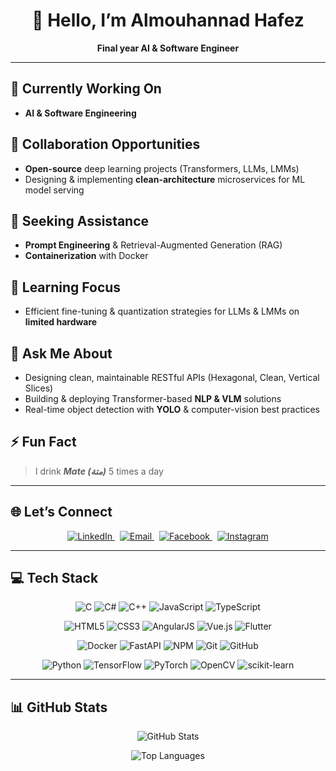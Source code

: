 <div align="center">
  <h1>👋 Hello, I’m Almouhannad Hafez</h1>
  <p><strong>Final year AI & Software Engineer</strong></p>
</div>

---

## 🔭 Currently Working On  
- **AI & Software Engineering**

## 👯 Collaboration Opportunities  
- **Open-source** deep learning projects (Transformers, LLMs, LMMs)  
- Designing & implementing **clean-architecture** microservices for ML model serving

## 🤝 Seeking Assistance  
- **Prompt Engineering** & Retrieval-Augmented Generation (RAG)  
- **Containerization** with Docker

## 🌱 Learning Focus  
- Efficient fine-tuning & quantization strategies for LLMs & LMMs on **limited hardware**

## 💬 Ask Me About  
- Designing clean, maintainable RESTful APIs (Hexagonal, Clean, Vertical Slices)  
- Building & deploying Transformer-based **NLP & VLM** solutions  
- Real-time object detection with **YOLO** & computer-vision best practices

## ⚡ Fun Fact  
> I drink ***Mate (متة)*** 5 times a day 

---

## 🌐 Let’s Connect  
<p align="center">
  <a href="https://www.linkedin.com/in/almouhannad-hafez-a373b136b/">
    <img src="https://img.shields.io/badge/LinkedIn-%230077B5.svg?logo=LinkedIn&logoColor=white" alt="LinkedIn" />
  </a>
  &nbsp;
  <a href="mailto:almouhannad.hafez@gmail.com">
    <img src="https://img.shields.io/badge/Email-D14836?logo=gmail&logoColor=white" alt="Email" />
  </a>
  &nbsp;
  <a href="https://www.facebook.com/mohanndalhz.562">
    <img src="https://img.shields.io/badge/Facebook-%231877F2.svg?logo=Facebook&logoColor=white" alt="Facebook" />
  </a>
  &nbsp;
  <a href="https://www.instagram.com/_almouhannad">
    <img src="https://img.shields.io/badge/Instagram-%23E4405F.svg?logo=Instagram&logoColor=white" alt="Instagram" />
  </a>
</p>

---

## 💻 Tech Stack

<p align="center">
  <img src="https://img.shields.io/badge/C-%2300599C.svg?style=for-the-badge&logo=c&logoColor=white" alt="C" />
  <img src="https://img.shields.io/badge/C%23-%23239120.svg?style=for-the-badge&logo=csharp&logoColor=white" alt="C#" />
  <img src="https://img.shields.io/badge/C%2B%2B-%2300599C.svg?style=for-the-badge&logo=c%2B%2B&logoColor=white" alt="C++" />
  <img src="https://img.shields.io/badge/JavaScript-%23323330.svg?style=for-the-badge&logo=javascript&logoColor=%23F7DF1E" alt="JavaScript" />
  <img src="https://img.shields.io/badge/TypeScript-%23007ACC.svg?style=for-the-badge&logo=typescript&logoColor=white" alt="TypeScript" />
</p>

<p align="center">
  <img src="https://img.shields.io/badge/HTML5-%23E34F26.svg?style=for-the-badge&logo=html5&logoColor=white" alt="HTML5" />
  <img src="https://img.shields.io/badge/CSS3-%231572B6.svg?style=for-the-badge&logo=css3&logoColor=white" alt="CSS3" />
  <img src="https://img.shields.io/badge/AngularJS-%23E23237.svg?style=for-the-badge&logo=angularjs&logoColor=white" alt="AngularJS" />
  <img src="https://img.shields.io/badge/Vue.js-%2335495E.svg?style=for-the-badge&logo=vuedotjs&logoColor=%234FC08D" alt="Vue.js" />
  <img src="https://img.shields.io/badge/Flutter-%2302569B.svg?style=for-the-badge&logo=Flutter&logoColor=white" alt="Flutter" />
</p>

<p align="center">
  <img src="https://img.shields.io/badge/Docker-%2302493E.svg?style=for-the-badge&logo=docker&logoColor=white" alt="Docker" />
  <img src="https://img.shields.io/badge/FastAPI-005571?style=for-the-badge&logo=fastapi" alt="FastAPI" />
  <img src="https://img.shields.io/badge/NPM-%23CB3837.svg?style=for-the-badge&logo=npm&logoColor=white" alt="NPM" />
  <img src="https://img.shields.io/badge/Git-%23F05033.svg?style=for-the-badge&logo=git&logoColor=white" alt="Git" />
  <img src="https://img.shields.io/badge/GitHub-%23121011.svg?style=for-the-badge&logo=github&logoColor=white" alt="GitHub" />
</p>

<p align="center">
  <img src="https://img.shields.io/badge/Python-3670A0?style=for-the-badge&logo=python&logoColor=ffdd54" alt="Python" />
  <img src="https://img.shields.io/badge/TensorFlow-%23FF6F00.svg?style=for-the-badge&logo=TensorFlow&logoColor=white" alt="TensorFlow" />
  <img src="https://img.shields.io/badge/PyTorch-%23EE4C2C.svg?style=for-the-badge&logo=PyTorch&logoColor=white" alt="PyTorch" />
  <img src="https://img.shields.io/badge/OpenCV-%23FFFFFF.svg?style=for-the-badge&logo=opencv&logoColor=black" alt="OpenCV" />
  <img src="https://img.shields.io/badge/Scikit--Learn-%23F7931E.svg?style=for-the-badge&logo=scikit-learn&logoColor=white" alt="scikit-learn" />
</p>

---

## 📊 GitHub Stats  
<p align="center">
  <img src="https://github-readme-stats.vercel.app/api?username=Almouhannad&theme=dark&show_icons=true&include_all_commits=true" alt="GitHub Stats" />
</p>
<p align="center">
  <img src="https://github-readme-stats.vercel.app/api/top-langs/?username=Almouhannad&theme=dark&layout=compact" alt="Top Languages" />
</p>

